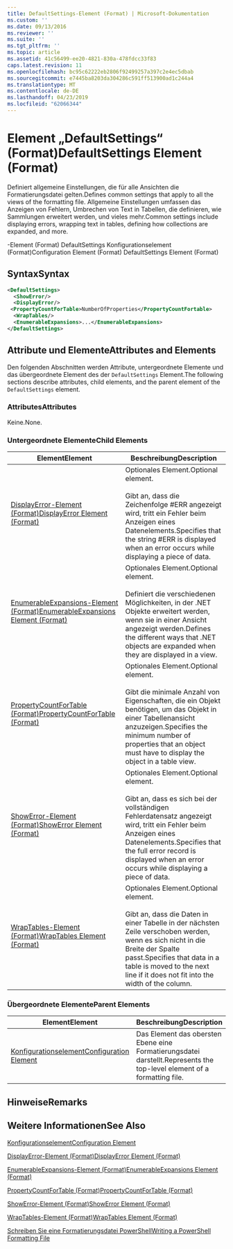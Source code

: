 ```yaml
---
title: DefaultSettings-Element (Format) | Microsoft-Dokumentation
ms.custom: ''
ms.date: 09/13/2016
ms.reviewer: ''
ms.suite: ''
ms.tgt_pltfrm: ''
ms.topic: article
ms.assetid: 41c56499-ee20-4821-830a-478fdcc33f83
caps.latest.revision: 11
ms.openlocfilehash: bc95c62222eb2806f92499257a397c2e4ec5dbab
ms.sourcegitcommit: e7445ba8203da304286c591ff513900ad1c244a4
ms.translationtype: MT
ms.contentlocale: de-DE
ms.lasthandoff: 04/23/2019
ms.locfileid: "62066344"
---
```

# <a name="defaultsettings-element-format"></a><span data-ttu-id="a4eff-102">Element „DefaultSettings“ (Format)</span><span class="sxs-lookup"><span data-stu-id="a4eff-102">DefaultSettings Element (Format)</span></span>

<span data-ttu-id="a4eff-103">Definiert allgemeine Einstellungen, die für alle Ansichten die Formatierungsdatei gelten.</span><span class="sxs-lookup"><span data-stu-id="a4eff-103">Defines common settings that apply to all the views of the formatting file.</span></span> <span data-ttu-id="a4eff-104">Allgemeine Einstellungen umfassen das Anzeigen von Fehlern, Umbrechen von Text in Tabellen, die definieren, wie Sammlungen erweitert werden, und vieles mehr.</span><span class="sxs-lookup"><span data-stu-id="a4eff-104">Common settings include displaying errors, wrapping text in tables, defining how collections are expanded, and more.</span></span>

<span data-ttu-id="a4eff-105">-Element (Format) DefaultSettings Konfigurationselement (Format)</span><span class="sxs-lookup"><span data-stu-id="a4eff-105">Configuration Element (Format) DefaultSettings Element (Format)</span></span>

## <a name="syntax"></a><span data-ttu-id="a4eff-106">Syntax</span><span class="sxs-lookup"><span data-stu-id="a4eff-106">Syntax</span></span>

```xml
<DefaultSettings>
  <ShowError/>
  <DisplayError/>
 <PropertyCountForTable>NumberOfProperties</PropertyCountFortable>
  <WrapTables/>
  <EnumerableExpansions>...</EnumerableExpansions>
</DefaultSettings>
```

## <a name="attributes-and-elements"></a><span data-ttu-id="a4eff-107">Attribute und Elemente</span><span class="sxs-lookup"><span data-stu-id="a4eff-107">Attributes and Elements</span></span>

<span data-ttu-id="a4eff-108">Den folgenden Abschnitten werden Attribute, untergeordnete Elemente und das übergeordnete Element des der `DefaultSettings` Element.</span><span class="sxs-lookup"><span data-stu-id="a4eff-108">The following sections describe attributes, child elements, and the parent element of the `DefaultSettings` element.</span></span>

### <a name="attributes"></a><span data-ttu-id="a4eff-109">Attributes</span><span class="sxs-lookup"><span data-stu-id="a4eff-109">Attributes</span></span>

<span data-ttu-id="a4eff-110">Keine.</span><span class="sxs-lookup"><span data-stu-id="a4eff-110">None.</span></span>

### <a name="child-elements"></a><span data-ttu-id="a4eff-111">Untergeordnete Elemente</span><span class="sxs-lookup"><span data-stu-id="a4eff-111">Child Elements</span></span>

|<span data-ttu-id="a4eff-112">Element</span><span class="sxs-lookup"><span data-stu-id="a4eff-112">Element</span></span>|<span data-ttu-id="a4eff-113">Beschreibung</span><span class="sxs-lookup"><span data-stu-id="a4eff-113">Description</span></span>|
|-------------|-----------------|
|[<span data-ttu-id="a4eff-114">DisplayError-Element (Format)</span><span class="sxs-lookup"><span data-stu-id="a4eff-114">DisplayError Element (Format)</span></span>](./displayerror-element-format.md)|<span data-ttu-id="a4eff-115">Optionales Element.</span><span class="sxs-lookup"><span data-stu-id="a4eff-115">Optional element.</span></span><br /><br /> <span data-ttu-id="a4eff-116">Gibt an, dass die Zeichenfolge #ERR angezeigt wird, tritt ein Fehler beim Anzeigen eines Datenelements.</span><span class="sxs-lookup"><span data-stu-id="a4eff-116">Specifies that the string #ERR is displayed when an error occurs while displaying a piece of data.</span></span>|
|[<span data-ttu-id="a4eff-117">EnumerableExpansions-Element (Format)</span><span class="sxs-lookup"><span data-stu-id="a4eff-117">EnumerableExpansions Element (Format)</span></span>](./enumerableexpansions-element-format.md)|<span data-ttu-id="a4eff-118">Optionales Element.</span><span class="sxs-lookup"><span data-stu-id="a4eff-118">Optional element.</span></span><br /><br /> <span data-ttu-id="a4eff-119">Definiert die verschiedenen Möglichkeiten, in der .NET Objekte erweitert werden, wenn sie in einer Ansicht angezeigt werden.</span><span class="sxs-lookup"><span data-stu-id="a4eff-119">Defines the different ways that .NET objects are expanded when they are displayed in a view.</span></span>|
|[<span data-ttu-id="a4eff-120">PropertyCountForTable (Format)</span><span class="sxs-lookup"><span data-stu-id="a4eff-120">PropertyCountForTable (Format)</span></span>](./propertycountfortable-element-format.md)|<span data-ttu-id="a4eff-121">Optionales Element.</span><span class="sxs-lookup"><span data-stu-id="a4eff-121">Optional element.</span></span><br /><br /> <span data-ttu-id="a4eff-122">Gibt die minimale Anzahl von Eigenschaften, die ein Objekt benötigen, um das Objekt in einer Tabellenansicht anzuzeigen.</span><span class="sxs-lookup"><span data-stu-id="a4eff-122">Specifies the minimum number of properties that an object must have to display the object in a table view.</span></span>|
|[<span data-ttu-id="a4eff-123">ShowError-Element (Format)</span><span class="sxs-lookup"><span data-stu-id="a4eff-123">ShowError Element (Format)</span></span>](./showerror-element-format.md)|<span data-ttu-id="a4eff-124">Optionales Element.</span><span class="sxs-lookup"><span data-stu-id="a4eff-124">Optional element.</span></span><br /><br /> <span data-ttu-id="a4eff-125">Gibt an, dass es sich bei der vollständigen Fehlerdatensatz angezeigt wird, tritt ein Fehler beim Anzeigen eines Datenelements.</span><span class="sxs-lookup"><span data-stu-id="a4eff-125">Specifies that the full error record is displayed when an error occurs while displaying a piece of data.</span></span>|
|[<span data-ttu-id="a4eff-126">WrapTables-Element (Format)</span><span class="sxs-lookup"><span data-stu-id="a4eff-126">WrapTables Element (Format)</span></span>](./wraptables-element-format.md)|<span data-ttu-id="a4eff-127">Optionales Element.</span><span class="sxs-lookup"><span data-stu-id="a4eff-127">Optional element.</span></span><br /><br /> <span data-ttu-id="a4eff-128">Gibt an, dass die Daten in einer Tabelle in der nächsten Zeile verschoben werden, wenn es sich nicht in die Breite der Spalte passt.</span><span class="sxs-lookup"><span data-stu-id="a4eff-128">Specifies that data in a table is moved to the next line if it does not fit into the width of the column.</span></span>|

### <a name="parent-elements"></a><span data-ttu-id="a4eff-129">Übergeordnete Elemente</span><span class="sxs-lookup"><span data-stu-id="a4eff-129">Parent Elements</span></span>

|<span data-ttu-id="a4eff-130">Element</span><span class="sxs-lookup"><span data-stu-id="a4eff-130">Element</span></span>|<span data-ttu-id="a4eff-131">Beschreibung</span><span class="sxs-lookup"><span data-stu-id="a4eff-131">Description</span></span>|
|-------------|-----------------|
|[<span data-ttu-id="a4eff-132">Konfigurationselement</span><span class="sxs-lookup"><span data-stu-id="a4eff-132">Configuration Element</span></span>](./configuration-element-format.md)|<span data-ttu-id="a4eff-133">Das Element das obersten Ebene eine Formatierungsdatei darstellt.</span><span class="sxs-lookup"><span data-stu-id="a4eff-133">Represents the top-level element of a formatting file.</span></span>|

## <a name="remarks"></a><span data-ttu-id="a4eff-134">Hinweise</span><span class="sxs-lookup"><span data-stu-id="a4eff-134">Remarks</span></span>

## <a name="see-also"></a><span data-ttu-id="a4eff-135">Weitere Informationen</span><span class="sxs-lookup"><span data-stu-id="a4eff-135">See Also</span></span>

[<span data-ttu-id="a4eff-136">Konfigurationselement</span><span class="sxs-lookup"><span data-stu-id="a4eff-136">Configuration Element</span></span>](./configuration-element-format.md)

[<span data-ttu-id="a4eff-137">DisplayError-Element (Format)</span><span class="sxs-lookup"><span data-stu-id="a4eff-137">DisplayError Element (Format)</span></span>](./displayerror-element-format.md)

[<span data-ttu-id="a4eff-138">EnumerableExpansions-Element (Format)</span><span class="sxs-lookup"><span data-stu-id="a4eff-138">EnumerableExpansions Element (Format)</span></span>](./enumerableexpansions-element-format.md)

[<span data-ttu-id="a4eff-139">PropertyCountForTable (Format)</span><span class="sxs-lookup"><span data-stu-id="a4eff-139">PropertyCountForTable (Format)</span></span>](./propertycountfortable-element-format.md)

[<span data-ttu-id="a4eff-140">ShowError-Element (Format)</span><span class="sxs-lookup"><span data-stu-id="a4eff-140">ShowError Element (Format)</span></span>](./showerror-element-format.md)

[<span data-ttu-id="a4eff-141">WrapTables-Element (Format)</span><span class="sxs-lookup"><span data-stu-id="a4eff-141">WrapTables Element (Format)</span></span>](./wraptables-element-format.md)

[<span data-ttu-id="a4eff-142">Schreiben Sie eine Formatierungsdatei PowerShell</span><span class="sxs-lookup"><span data-stu-id="a4eff-142">Writing a PowerShell Formatting File</span></span>](./writing-a-powershell-formatting-file.md)
